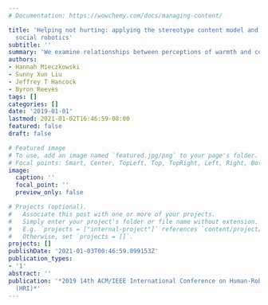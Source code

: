 ```yaml
---
# Documentation: https://wowchemy.com/docs/managing-content/

title: 'Helping not hurting: applying the stereotype content model and bias map to
  social robotics'
subtitle: ''
summary: 'We examine relationships between perceptions of warmth and competence, emotional responses, and behavioral tendencies in the context of social robots. [(Link)](https://ieeexplore.ieee.org/document/8673307)'
authors:
- Hannah Mieczkowski
- Sunny Xun Liu
- Jeffrey T Hancock
- Byron Reeves
tags: []
categories: []
date: '2019-01-01'
lastmod: 2021-01-02T16:46:59-08:00
featured: false
draft: false

# Featured image
# To use, add an image named `featured.jpg/png` to your page's folder.
# Focal points: Smart, Center, TopLeft, Top, TopRight, Left, Right, BottomLeft, Bottom, BottomRight.
image:
  caption: ''
  focal_point: ''
  preview_only: false

# Projects (optional).
#   Associate this post with one or more of your projects.
#   Simply enter your project's folder or file name without extension.
#   E.g. `projects = ["internal-project"]` references `content/project/deep-learning/index.md`.
#   Otherwise, set `projects = []`.
projects: []
publishDate: '2021-01-03T00:46:59.099153Z'
publication_types:
- '1'
abstract: ''
publication: '*2019 14th ACM/IEEE International Conference on Human-Robot Interaction
  (HRI)*'
---
```

